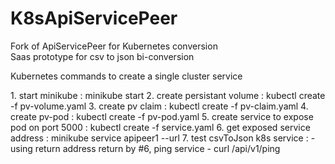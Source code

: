 # K8sApiServicePeer
Fork of ApiServicePeer for Kubernetes conversion
<br>
Saas prototype for csv to json bi-conversion
<p>
Kubernetes commands to create a single cluster service
<p>
1. start minikube : minikube start
2. create persistant volume : kubectl create -f pv-volume.yaml
3. create pv claim : kubectl create -f pv-claim.yaml
4. create pv-pod : kubectl create -f pv-pod.yaml
5. create service to expose pod on port 5000 : kubectl create -f service.yaml
6. get exposed service address : minikube service apipeer1 --url
7. test csvToJson k8s service : 
  - using return <ip:port> address return by #6, ping service
  - curl <ip:port>/api/v1/ping
    
